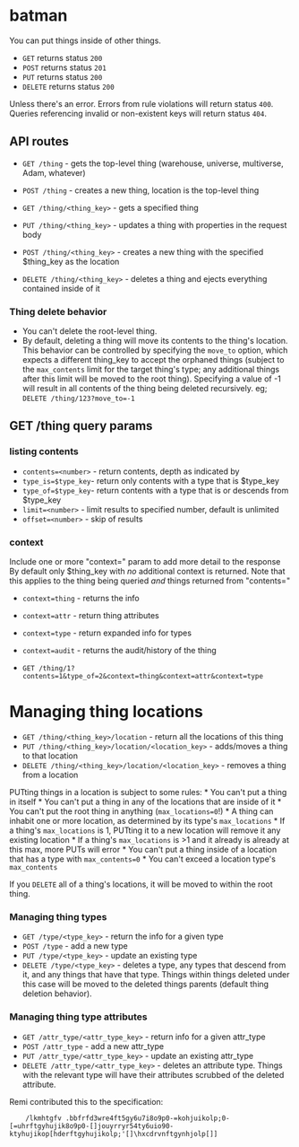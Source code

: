 # batman
You can put things inside of other things.


* `GET` returns status `200`
* `POST` returns status `201`
* `PUT` returns status `200`
* `DELETE` returns status `200`

Unless there's an error. Errors from rule violations will return status `400`. Queries referencing
invalid or non-existent keys will return status `404`.

## API routes

* `GET /thing` - gets the top-level thing (warehouse, universe, multiverse, Adam, whatever)
* `POST /thing` - creates a new thing, location is the top-level thing

* `GET /thing/<thing_key>` - gets a specified thing
* `PUT /thing/<thing_key>` - updates a thing with properties in the request body
* `POST /thing/<thing_key>` - creates a new thing with the specified $thing_key as the location
* `DELETE /thing/<thing_key>` - deletes a thing and ejects everything contained inside of it

### Thing delete behavior

* You can't delete the root-level thing.
* By default, deleting a thing will move its contents to the thing's location.
  This behavior can be controlled by specifying the `move_to` option, which expects a different
  thing_key to accept the orphaned things (subject to the `max_contents` limit for the target
  thing's type; any additional things after this limit will be moved to the root thing).
  Specifying a value of -1 will result in all contents of the thing being deleted recursively.
  eg; `DELETE /thing/123?move_to=-1`


## GET /thing query params

### listing contents

* `contents=<number>` - return contents, depth as indicated by <number>
* `type_is=$type_key`- return only contents with a type that is $type_key
* `type_of=$type_key`- return contents with a type that is or descends from $type_key
* `limit=<number>` - limit results to specified number, default is unlimited
* `offset=<number>` - skip <number> of results

### context
Include one or more "context=<string>" param to add more detail to the response
By default only $thing_key with _no_ additional context is returned.
Note that this applies to the thing being queried _and_ things returned from "contents=<number>"

* `context=thing` - returns the <thing> info
* `context=attr` - return thing attributes
* `context=type` - return expanded info for types
* `context=audit` - returns the audit/history of the thing

* `GET /thing/1?contents=1&type_of=2&context=thing&context=attr&context=type`


# Managing thing locations

* `GET /thing/<thing_key>/location` - return all the locations of this thing
* `PUT /thing/<thing_key>/location/<location_key>` - adds/moves a thing to that location
* `DELETE /thing/<thing_key>/location/<location_key>` - removes a thing from a location

PUTting things in a location is subject to some rules:
    * You can't put a thing in itself
    * You can't put a thing in any of the locations that are inside of it
    * You can't put the root thing in anything (`max_locations=0`!)
    * A thing can inhabit one or more location, as determined by its type's `max_locations`
    * If a thing's `max_locations` is 1, PUTting it to a new location will remove it any existing location
    * If a thing's `max_locations` is >1 and it already is already at this max, more PUTs will error
    * You can't put a thing inside of a location that has a type with `max_contents=0`
    * You can't exceed a location type's `max_contents`

If you `DELETE` all of a thing's locations, it will be moved to within the root thing.

### Managing thing types

* `GET /type/<type_key>` - return the info for a given type
* `POST /type` - add a new type
* `PUT /type/<type_key>` - update an existing type
* `DELETE /type/<type_key>` - deletes a type, any types that descend from it, and any things that have
                          that type. Things within things deleted under this case will be moved to
                          the deleted things parents (default thing deletion behavior).

### Managing thing type attributes

* `GET /attr_type/<attr_type_key>` - return info for a given attr_type
* `POST /attr_type` - add a new attr_type
* `PUT /attr_type/<attr_type_key>` - update an existing attr_type
* `DELETE /attr_type/<attr_type_key>` - deletes an attribute type. Things with the relevant type will
                                    have their attributes scrubbed of the deleted attribute.


Remi contributed this to the specification:

```
    /lkmhtgfv .bbfrfd3wre4ft5gy6u7i8o9p0-=kohjuikolp;0-[=uhrftgyhujik8o9p0-[]jouyrryr54ty6uio90-ktyhujikop[hderftgyhujikolp;'[]\hxcdrvnftgynhjolp[]]
```
